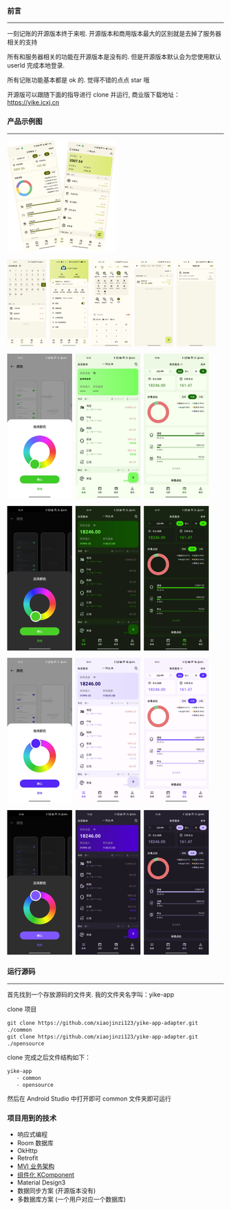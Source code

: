 ### 前言

---

一刻记账的开源版本终于来啦. 开源版本和商用版本最大的区别就是去掉了服务器相关的支持

所有和服务器相关的功能在开源版本是没有的. 但是开源版本默认会为您使用默认 userId 完成本地登录. 

所有记账功能基本都是 ok 的. 觉得不错的点点 star 哦

开源版可以跟随下面的指导进行 clone 并运行, 商业版下载地址：https://yike.icxj.cn

### 产品示例图

---

<img src="./images/appDesc.png" width=50% />

<img src="./images/calendar.jpeg" width=18% />&nbsp;&nbsp;<img src="./images/my.jpeg" width=18% />&nbsp;&nbsp;<img src="./images/billCrud.jpeg" width=18% />&nbsp;&nbsp;<img src="./images/search.jpeg" width=18% />&nbsp;&nbsp;<img src="./images/billCycle.jpg" width=18% />

<img src="./images/skin2-1.jpeg"  width=30%/>&nbsp;&nbsp;<img src="./images/skin2-2.jpeg"  width=30%/>&nbsp;&nbsp;<img src="./images/skin2-3.jpeg"  width=30%/>

<img src="./images/skin2-4.jpeg"  width=30%/>&nbsp;&nbsp;<img src="./images/skin2-5.jpeg"  width=30%/>&nbsp;&nbsp;<img src="./images/skin2-6.jpeg"  width=30%/>

<img src="./images/skin1-1.jpeg"  width=30%/>&nbsp;&nbsp;<img src="./images/skin1-2.jpeg"  width=30%/>&nbsp;&nbsp;<img src="./images/skin1-3.jpeg"  width=30%/>

<img src="./images/skin1-4.jpeg"  width=30%/>&nbsp;&nbsp;<img src="./images/skin1-5.jpeg"  width=30%/>&nbsp;&nbsp;<img src="./images/skin1-6.jpeg"  width=30%/>

### 运行源码

---

首先找到一个存放源码的文件夹. 我的文件夹名字叫：yike-app

clone 项目

```Text
git clone https://github.com/xiaojinzi123/yike-app-adapter.git ./common
git clone https://github.com/xiaojinzi123/yike-app-adapter.git ./opensource
```

clone 完成之后文件结构如下：

```Text
yike-app
   - common
   - opensource
```

然后在 Android Studio 中打开即可 common 文件夹即可运行

### 项目用到的技术

- 响应式编程
- Room 数据库
- OkHttp
- Retrofit
- [MVI 业务架构](https://github.com/xiaojinzi123/AndroidReactive)
- [组件化 KComponent](https://github.com/xiaojinzi123/KComponent)
- Material Design3
- 数据同步方案 (开源版本没有)
- 多数据库方案 (一个用户对应一个数据库)
